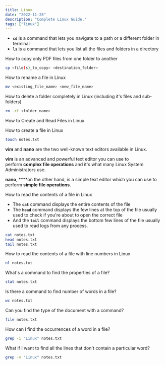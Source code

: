 ```yaml
---
title: Linux
date: "2022-11-28"
description: "Complete Linux Guide."
tags: ["linux"]
---
```


- **`cd`** is a command that lets you navigate to a path or a different folder in terminal
- **`ls`** is a command that lets you list all the files and folders in a directory

How to copy only PDF files from one folder to another

```bash
cp <file(s)_to_copy> <destination_folder>
```

How to rename a file in Linux

```bash
mv <existing_file_name> <new_file_name>
```

How to delete a folder completely in Linux (including it's files and sub-folders)

```bash
rm -rf <folder_name>
```

How to Create and Read Files in Linux

How to create a file in Linux

```bash
touch notes.txt
```

**vim** and **nano** are the two well-known text editors available in Linux.

**vim** is an advanced and powerful text editor you can use to perform **complex file operations** and it's what many Linux System Administrators use.

**nano**, ****on the other hand, is a simple text editor which you can use to perform **simple file operations**.

How to read the contents of a file in Linux

- The **`cat`** command displays the entire contents of the file
- The **`head`** command displays the few lines at the top of the file usually used to check if you're about to open the correct file
- And the **`tail`** command displays the bottom few lines of the file usually used to read logs from any process.

```bash
cat notes.txt
head notes.txt
tail notes.txt
```

How to read the contents of a file with line numbers in Linux

```bash
nl notes.txt
```

What's a command to find the properties of a file?

```bash
stat notes.txt
```

Is there a command to find number of words in a file?

```bash
wc notes.txt
```

Can you find the type of the document with a command?

```bash
file notes.txt
```

How can I find the occurrences of a word in a file?

```bash
grep -i "Linux" notes.txt
```

What if I want to find all the lines that don't contain a particular word?

```bash
grep -v "Linux" notes.txt
```
